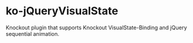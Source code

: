 ko-jQueryVisualState
====================

Knockout plugin that supports Knockout VisualState-Binding and jQuery sequential animation.
